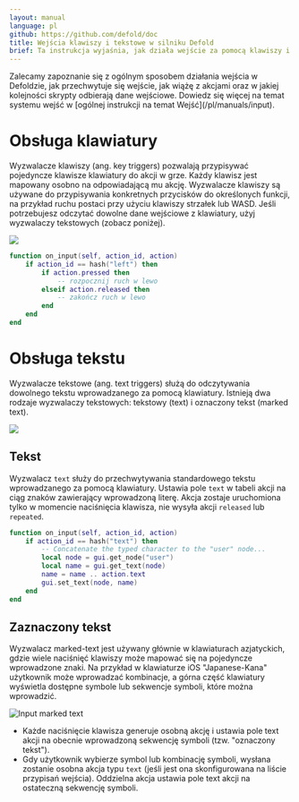 ```yaml
---
layout: manual
language: pl
github: https://github.com/defold/doc
title: Wejścia klawiszy i tekstowe w silniku Defold
brief: Ta instrukcja wyjaśnia, jak działa wejście za pomocą klawiszy i wejścia tekstowe w silniku Defold.
---
```


<div class='sidenote' markdown='1'>
Zalecamy zapoznanie się z ogólnym sposobem działania wejścia w Defoldzie, jak przechwytuje się wejście, jak wiążę z akcjami oraz w jakiej kolejności skrypty odbierają dane wejściowe. Dowiedz się więcej na temat systemu wejść w [ogólnej instrukcji na temat Wejść](/pl/manuals/input).
</div>

# Obsługa klawiatury

Wyzwalacze klawiszy (ang. key triggers) pozwalają przypisywać pojedyncze klawisze klawiatury do akcji w grze. Każdy klawisz jest mapowany osobno na odpowiadającą mu akcję. Wyzwalacze klawiszy są używane do przypisywania konkretnych przycisków do określonych funkcji, na przykład ruchu postaci przy użyciu klawiszy strzałek lub WASD. Jeśli potrzebujesz odczytać dowolne dane wejściowe z klawiatury, użyj wyzwalaczy tekstowych (zobacz poniżej).

![](/manuals/images/input/key_bindings.png)

```lua
function on_input(self, action_id, action)
    if action_id == hash("left") then
        if action.pressed then
            -- rozpocznij ruch w lewo
        elseif action.released then
            -- zakończ ruch w lewo
        end
    end
end
```

# Obsługa tekstu

Wyzwalacze tekstowe (ang. text triggers) służą do odczytywania dowolnego tekstu wprowadzanego za pomocą klawiatury. Istnieją dwa rodzaje wyzwalaczy tekstowych: tekstowy (text) i oznaczony tekst (marked text).

![](/manuals/images/input/text_bindings.png)

## Tekst

Wyzwalacz `text` służy do przechwytywania standardowego tekstu wprowadzanego za pomocą klawiatury. Ustawia pole `text` w tabeli akcji na ciąg znaków zawierający wprowadzoną literę. Akcja zostaje uruchomiona tylko w momencie naciśnięcia klawisza, nie wysyła akcji `released` lub `repeated`.

```lua
function on_input(self, action_id, action)
    if action_id == hash("text") then
        -- Concatenate the typed character to the "user" node...
        local node = gui.get_node("user")
        local name = gui.get_text(node)
        name = name .. action.text
        gui.set_text(node, name)
    end
end
```

## Zaznaczony tekst

Wyzwalacz marked-text jest używany głównie w klawiaturach azjatyckich, gdzie wiele naciśnięć klawiszy może mapować się na pojedyncze wprowadzone znaki. Na przykład w klawiaturze iOS "Japanese-Kana" użytkownik może wprowadzać kombinacje, a górna część klawiatury wyświetla dostępne symbole lub sekwencje symboli, które można wprowadzić.

![Input marked text](/manuals/images/input/marked_text.png)

- Każde naciśnięcie klawisza generuje osobną akcję i ustawia pole text akcji na obecnie wprowadzoną sekwencję symboli (tzw. "oznaczony tekst").
- Gdy użytkownik wybierze symbol lub kombinację symboli, wysłana zostanie osobna akcja typu `text` (jeśli jest ona skonfigurowana na liście przypisań wejścia). Oddzielna akcja ustawia pole text akcji na ostateczną sekwencję symboli.
